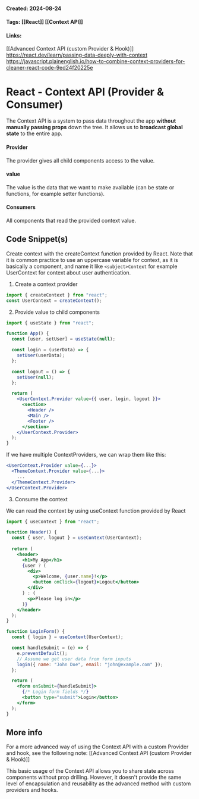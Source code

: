 #### Created: 2024-08-24
#### Tags: [[React]] [[Context API]]
#### Links:
[[Advanced Context API (custom Provider & Hook)]]
https://react.dev/learn/passing-data-deeply-with-context
https://javascript.plainenglish.io/how-to-combine-context-providers-for-cleaner-react-code-9ed24f20225e

# React - Context API (Provider & Consumer)

The Context API is a system to pass data throughout the app **without manually passing props** down the tree. It allows us to **broadcast global state** to the entire app.
#### Provider
The provider gives all child components access to the value.
#### value
The value is the data that we want to make available (can be state or functions, for example setter functions).
#### Consumers
All components that read the provided context value.
## Code Snippet(s)

Create context with the createContext function provided by React. Note that it is common practice to use an uppercase variable for context, as it is basically a component, and name it like `<subject>Context` for example UserContext for context about user authentication.

1. Create a context provider

```jsx
import { createContext } from "react";
const UserContext = createContext();
```

2. Provide value to child components

```jsx
import { useState } from "react";

function App() {
  const [user, setUser] = useState(null);

  const login = (userData) => {
    setUser(userData);
  };

  const logout = () => {
    setUser(null);
  };

  return (
    <UserContext.Provider value={{ user, login, logout }}>
      <section>
        <Header />
        <Main />
        <Footer />
      </section>
    </UserContext.Provider>
  );
}
```

If we have multiple ContextProviders, we can wrap them like this:

```jsx
<UserContext.Provider value={...}>
  <ThemeContext.Provider value={...}>
    ...
  </ThemeContext.Provider>
</UserContext.Provider>
```

3. Consume the context

We can read the context by using useContext function provided by React

```jsx
import { useContext } from "react";

function Header() {
  const { user, logout } = useContext(UserContext);
  
  return (
    <header>
      <h1>My App</h1>
      {user ? (
        <div>
          <p>Welcome, {user.name}!</p>
          <button onClick={logout}>Logout</button>
        </div>
      ) : (
        <p>Please log in</p>
      )}
    </header>
  );
}

function LoginForm() {
  const { login } = useContext(UserContext);

  const handleSubmit = (e) => {
    e.preventDefault();
    // Assume we get user data from form inputs
    login({ name: "John Doe", email: "john@example.com" });
  };

  return (
    <form onSubmit={handleSubmit}>
      {/* Login form fields */}
      <button type="submit">Login</button>
    </form>
  );
}
```

## More info

For a more advanced way of using the Context API with a custom Provider and hook, see the following note:
[[Advanced Context API (custom Provider & Hook)]]

This basic usage of the Context API allows you to share state across components without prop drilling. However, it doesn't provide the same level of encapsulation and reusability as the advanced method with custom providers and hooks.